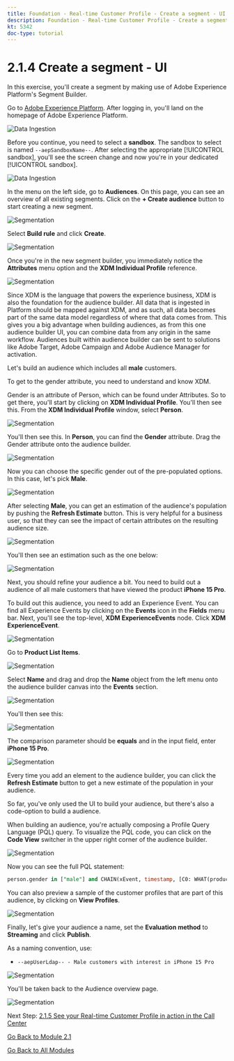```yaml
---
title: Foundation - Real-time Customer Profile - Create a segment - UI
description: Foundation - Real-time Customer Profile - Create a segment - UI
kt: 5342
doc-type: tutorial
---
```

# 2.1.4 Create a segment - UI

In this exercise, you'll create a segment by making use of Adobe Experience Platform's Segment Builder.

Go to [Adobe Experience Platform](https://experience.adobe.com/platform). After logging in, you'll land on the homepage of Adobe Experience Platform.

![Data Ingestion](./../../../modules/datacollection/module1.2/images/home.png)

Before you continue, you need to select a **sandbox**. The sandbox to select is named ``--aepSandboxName--``. After selecting the appropriate [!UICONTROL sandbox], you'll see the screen change and now you're in your dedicated [!UICONTROL sandbox].

![Data Ingestion](./../../../modules/datacollection/module1.2/images/sb1.png)

In the menu on the left side, go to **Audiences**. On this page, you can see an overview of all existing segments. Click on the **+ Create audience** button to start creating a new segment.

![Segmentation](./images/menuseg.png)

Select **Build rule** and click **Create**.

![Segmentation](./images/menusegbr.png)

Once you're in the new segment builder, you immediately notice the **Attributes** menu option and the **XDM Individual Profile** reference.

![Segmentation](./images/segmentationui.png)

Since XDM is the language that powers the experience business, XDM is also the foundation for the audience builder. All data that is ingested in Platform should be mapped against XDM, and as such, all data becomes part of the same data model regardless of where that data comes from. This gives you a big advantage when building audiences, as from this one audience builder UI, you can combine data from any origin in the same workflow. Audiences built within audience builder can be sent to solutions like Adobe Target, Adobe Campaign and Adobe Audience Manager for activation.

Let's build an audience which includes all **male** customers.

To get to the gender attribute, you need to understand and know XDM. 

Gender is an attribute of Person, which can be found under Attributes. So to get there, you'll start by clicking on **XDM Individual Profile**. You'll then see this. From the **XDM Individual Profile** window, select **Person**. 

![Segmentation](./images/person.png)

You'll then see this. In **Person**, you can find the **Gender** attribute. Drag the Gender attribute onto the audience builder.

![Segmentation](./images/gender.png)

Now you can choose the specific gender out of the pre-populated options. In this case, let's pick **Male**.

![Segmentation](./images/genderselection.png)

After selecting **Male**, you can get an estimation of the audience's population by pushing the **Refresh Estimate** button. This is very helpful for a business user, so that they can see the impact of certain attributes on the resulting audience size.

![Segmentation](./images/segmentpreview.png)

You'll then see an estimation such as the one below:

![Segmentation](./images/segmentpreviewest.png)

Next, you should refine your audience a bit. You need to build out a audience of all male customers that have viewed the product **iPhone 15 Pro**.

To build out this audience, you need to add an Experience Event. You can find all Experience Events by clicking on the **Events** icon in the **Fields** menu bar. Next, you'll see the top-level, **XDM ExperienceEvents** node. Click **XDM ExperienceEvent**.

![Segmentation](./images/findee.png)

Go to **Product List Items**.

![Segmentation](./images/plitems.png)

Select **Name** and drag and drop the **Name** object from the left menu onto the audience builder canvas into the **Events** section.

![Segmentation](./images/eeweb.png)

You'll then see this:

![Segmentation](./images/eewebpdtlname.png)

The comparison parameter should be **equals** and in the input field, enter **iPhone 15 Pro**.

![Segmentation](./images/pv.png)

Every time you add an element to the audience builder, you can click the **Refresh Estimate** button to get a new estimate of the population in your audience.

So far, you've only used the UI to build your audience, but there's also a code-option to build a audience.

When building an audience, you're actually composing a Profile Query Language (PQL) query. To visualize the PQL code, you can click on the **Code View** switcher in the upper right corner of the audience builder.

![Segmentation](./images/codeview.png)

Now you can see the full PQL statement:

```sql
person.gender in ["male"] and CHAIN(xEvent, timestamp, [C0: WHAT(productListItems.exists(name.equals("iPhone 15 Pro", false)))])
```

You can also preview a sample of the customer profiles that are part of this audience, by clicking on **View Profiles**.

![Segmentation](./images/previewprofilesdtl.png)

Finally, let's give your audience a name, 
set the **Evaluation method** to **Streaming** and click **Publish**.

As a naming convention, use:

- `--aepUserLdap-- - Male customers with interest in iPhone 15 Pro`

![Segmentation](./images/segmentname.png)

You'll be taken back to the Audience overview page.

![Segmentation](./images/savedsegment.png)

Next Step: [2.1.5 See your Real-time Customer Profile in action in the Call Center](./ex5.md)

[Go Back to Module 2.1](./real-time-customer-profile.md)

[Go Back to All Modules](../../../overview.md)
